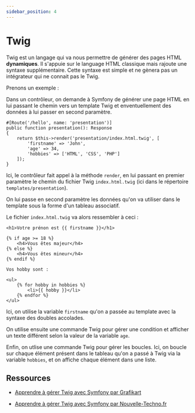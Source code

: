 ```yaml
---
sidebar_position: 4
---
```


# Twig

Twig est un langage qui va nous permettre de générer des pages HTML **dynamiques**. Il s'appuie sur le language HTML classique mais rajoute une syntaxe supplémentaire. Cette syntaxe est simple et ne gènera pas un intégrateur qui ne connait pas le Twig.

Prenons un exemple : 

Dans un contrôleur, on demande à Symfony de générer une page HTML en lui passant le chemin vers un template Twig et enventuellement des données à lui passer en second paramètre.

```
#[Route('/hello', name: 'presentation')]
public function presentation(): Response
{
    return $this->render('presentation/index.html.twig', [
        'firstname' => 'John',
        'age' => 34,
        'hobbies' => ['HTML', 'CSS', 'PHP']
    ]);
}
```

Ici, le contrôleur fait appel à la méthode ```render```, en lui passant en premier paramètre le chemin du fichier Twig ```index.html.twig``` (ici dans le répertoire ```templates/presentation```).

On lui passe en second paramètre les données qu'on va utiliser dans le template sous la forme d'un tableau associatif.

Le fichier ```index.html.twig``` va alors ressembler à ceci : 

```
<h1>Votre prénon est {{ firstname }}</h1>

{% if age >= 18 %}
    <h4>Vous êtes majeur</h4>
{% else %}
    <h4>Vous êtes mineur</h4>
{% endif %}

Vos hobby sont :

<ul>
    {% for hobby in hobbies %}
        <li>{{ hobby }}</li>
    {% endfor %}
</ul>
```

Ici, on utilise la variable ```firstname``` qu'on a passée au template avec la syntaxe des doubles accolades.

On utilise ensuite une commande Twig pour gérer une condition et afficher un texte différent selon la valeur de la variable ```age```.

Enfin, on utlise une commande Twig pour gérer les boucles. Ici, on boucle sur chaque élément présent dans le tableau qu'on a passé à Twig via la variable ```hobbies```, et on affiche chaque élément dans une liste. 

## Ressources

* [Apprendre à gérer Twig avec Symfony par Grafikart](https://grafikart.fr/tutoriels/routing-1065#autoplay)

* [Apprendre à gérer Twig avec Symfony par Nouvelle-Techno.fr](https://www.youtube.com/watch?v=OG-ALaraXoo&list=PLBq3aRiVuwyzI0MT4LhvwqkVenz5pF_DM&index=8&ab_channel=NouvelleTechno)